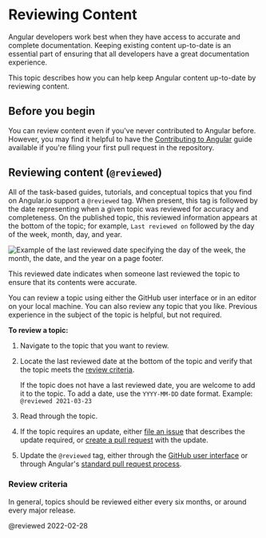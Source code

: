 # Reviewing Content

Angular developers work best when they have access to accurate and complete documentation.
Keeping existing content up-to-date is an essential part of ensuring that all developers have a great documentation experience.

This topic describes how you can help keep Angular content up-to-date by reviewing content.

## Before you begin

You can review content even if you've never contributed to Angular before.
However, you may find it helpful to have the [Contributing to Angular](https://github.com/angular/angular/blob/main/CONTRIBUTING.md) guide available if you're filing your first pull request in the repository.

## Reviewing content (`@reviewed`)

All of the task-based guides, tutorials, and conceptual topics that you find on Angular.io support a `@reviewed` tag.
When present, this tag is followed by the date representing when a given topic was reviewed for accuracy and completeness.
On the published topic, this reviewed information appears at the bottom of the topic; for example, `Last reviewed on` followed by the day of the week, month, day, and year.

<div class="lightbox">

<img alt="Example of the last reviewed date specifying the day of the week, the month, the date, and the year on a page footer." src="generated/images/guide/contributors-guide/last-reviewed.png">

</div>

This reviewed date indicates when someone last reviewed the topic to ensure that its contents were accurate.

You can review a topic using either the GitHub user interface or in an editor on your local machine.
You can also review any topic that you like.
 Previous experience in the subject of the topic is helpful, but not required.

**To review a topic:**

1. Navigate to the topic that you want to review.

1. Locate the last reviewed date at the bottom of the topic and verify that the topic meets the [review criteria](#review-criteria).

   If the topic does not have a last reviewed date, you are welcome to add it to the topic.
   To add a date, use the `YYYY-MM-DD` date format.
   Example:
   `@reviewed 2021-03-23`

1. Read through the topic.

1. If the topic requires an update, either [file an issue](https://github.com/angular/angular/blob/main/CONTRIBUTING.md#submit-issue) that describes the update required, or [create a pull request](https://github.com/angular/angular/blob/main/CONTRIBUTING.md#submit-pr) with the update.

1. Update the `@reviewed` tag, either through the [GitHub user interface](guide/updating-content-github-ui) or through Angular's [standard pull request process](https://github.com/angular/angular/blob/main/CONTRIBUTING.md#submit-pr).

<a id="review-criteria"></a>

### Review criteria

In general, topics should be reviewed either every six months, or around every major release.

<!-- links -->

<!-- external links -->

<!-- end links -->

@reviewed 2022-02-28
